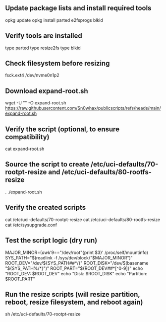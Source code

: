 ## Update package lists and install required tools
opkg update
opkg install parted e2fsprogs blkid

## Verify tools are installed
type parted
type resize2fs
type blkid

## Check filesystem before resizing
fsck.ext4 /dev/nvme0n1p2

## Download expand-root.sh
wget -U "" -O expand-root.sh https://raw.githubusercontent.com/Sn0whax/publicscripts/refs/heads/main/expand-root.sh

## Verify the script (optional, to ensure compatibility)
cat expand-root.sh

## Source the script to create /etc/uci-defaults/70-rootpt-resize and /etc/uci-defaults/80-rootfs-resize
. ./expand-root.sh

## Verify the created scripts
cat /etc/uci-defaults/70-rootpt-resize
cat /etc/uci-defaults/80-rootfs-resize
cat /etc/sysupgrade.conf

## Test the script logic (dry run)
MAJOR_MINOR=$(awk '$9=="/dev/root"{print $3}' /proc/self/mountinfo)
SYS_PATH="$(readlink -f /sys/dev/block/"$MAJOR_MINOR")"
ROOT_DEV="/dev/${SYS_PATH##*/}"
ROOT_DISK="/dev/$(basename "${SYS_PATH%/*}")"
ROOT_PART="${ROOT_DEV##*[^0-9]}"
echo "ROOT_DEV: $ROOT_DEV"
echo "Disk: $ROOT_DISK"
echo "Partition: $ROOT_PART"

## Run the resize scripts (will resize partition, reboot, resize filesystem, and reboot again)
sh /etc/uci-defaults/70-rootpt-resize
